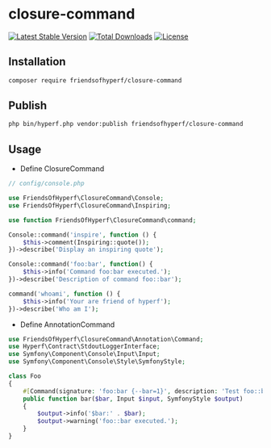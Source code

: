 # closure-command

[![Latest Stable Version](https://img.shields.io/packagist/v/friendsofhyperf/closure-command)](https://packagist.org/packages/friendsofhyperf/closure-command)
[![Total Downloads](https://img.shields.io/packagist/dt/friendsofhyperf/closure-command)](https://packagist.org/packages/friendsofhyperf/closure-command)
[![License](https://img.shields.io/packagist/l/friendsofhyperf/closure-command)](https://github.com/friendsofhyperf/closure-command)

## Installation

```bash
composer require friendsofhyperf/closure-command
```

## Publish

```bash
php bin/hyperf.php vendor:publish friendsofhyperf/closure-command
```

## Usage

- Define ClosureCommand

```php
// config/console.php

use FriendsOfHyperf\ClosureCommand\Console;
use FriendsOfHyperf\ClosureCommand\Inspiring;

use function FriendsOfHyperf\ClosureCommand\command;

Console::command('inspire', function () {
    $this->comment(Inspiring::quote());
})->describe('Display an inspiring quote');

Console::command('foo:bar', function() {
    $this->info('Command foo:bar executed.');
})->describe('Description of command foo::bar');

command('whoami', function () {
    $this->info('Your are friend of hyperf');
})->describe('Who am I');
```

- Define AnnotationCommand

```php
use FriendsOfHyperf\ClosureCommand\Annotation\Command;
use Hyperf\Contract\StdoutLoggerInterface;
use Symfony\Component\Console\Input\Input;
use Symfony\Component\Console\Style\SymfonyStyle;

class Foo
{
    #[Command(signature: 'foo:bar {--bar=1}', description: 'Test foo::bar')]
    public function bar($bar, Input $input, SymfonyStyle $output)
    {
        $output->info('$bar:' . $bar);
        $output->warning('foo::bar executed.');
    }
}
```
